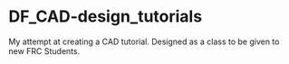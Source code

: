 # DF_CAD-design_tutorials
My attempt at creating a CAD tutorial. Designed as a class to be given to new FRC Students.
